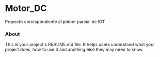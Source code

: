 Motor_DC
========

Proyecto correspondiente al primer parcial de IOT

### About

This is your project's README.md file. It helps users understand what your
project does, how to use it and anything else they may need to know.